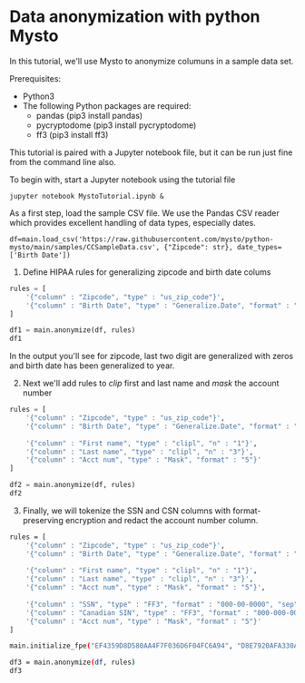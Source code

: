 # Data anonymization with python Mysto

In this tutorial, we'll use Mysto to anonymize columuns in a sample data set.  

Prerequisites:
* Python3
* The following Python packages are required:
    * pandas (pip3 install pandas)
    * pycryptodome (pip3 install pycryptodome)
    * ff3  (pip3 install ff3)

This tutorial is paired with a Jupyter notebook file, but
it can be run just fine from the command line also.

To begin with, start a Jupyter notebook using the tutorial file 
```
jupyter notebook MystoTutorial.ipynb &
```
As a first step, load the sample CSV file. We use the Pandas CSV reader
which provides excellent handling of data types, especially dates.

```
df=main.load_csv('https://raw.githubusercontent.com/mysto/python-mysto/main/samples/CCSampleData.csv', {"Zipcode": str}, date_types=['Birth Date'])
```

1. Define HIPAA rules for generalizing zipcode and birth date colums
```python
rules = [
    '{"column" : "Zipcode", "type" : "us_zip_code"}',
    '{"column" : "Birth Date", "type" : "Generalize.Date", "format" : "5"}',
]

df1 = main.anonymize(df, rules)
df1
```

In the output you'll see for zipcode, last two digit are generalized with zeros and birth date 
has been generalized to year.

2. Next we'll add rules to *clip* first and last name and *mask* the account number

```python
rules = [
    '{"column" : "Zipcode", "type" : "us_zip_code"}',
    '{"column" : "Birth Date", "type" : "Generalize.Date", "format" : "5"}',
    
    '{"column" : "First name", "type" : "clipl", "n" : "1"}',
    '{"column" : "Last name", "type" : "clipl", "n" : "3"}',
    '{"column" : "Acct num", "type" : "Mask", "format" : "5"}'
]

df2 = main.anonymize(df, rules)
df2
```

3. Finally, we will tokenize the SSN and CSN columns with format-preserving encryption 
and redact the account number column.

```sh
rules = [
    '{"column" : "Zipcode", "type" : "us_zip_code"}',
    '{"column" : "Birth Date", "type" : "Generalize.Date", "format" : "5"}',
    
    '{"column" : "First name", "type" : "clipl", "n" : "1"}',
    '{"column" : "Last name", "type" : "clipl", "n" : "3"}',
    '{"column" : "Acct num", "type" : "Mask", "format" : "5"}',
    
    '{"column" : "SSN", "type" : "FF3", "format" : "000-00-0000", "sep" : "-"}',
    '{"column" : "Canadian SIN", "type" : "FF3", "format" : "000-000-000"}',
    '{"column" : "Acct num", "type" : "Mask", "format" : "5"}'
]

main.initialize_fpe("EF4359D8D580AA4F7F036D6F04FC6A94", "D8E7920AFA330A73")

df3 = main.anonymize(df, rules)
df3
```
